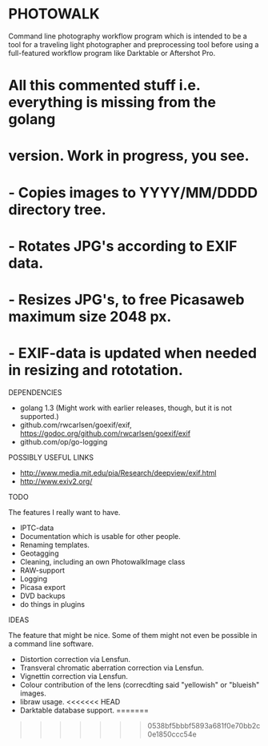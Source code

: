PHOTOWALK
=========

Command line photography workflow program which is intended to be a tool 
for a traveling light photographer and preprocessing tool before using 
a full-featured workflow program like Darktable or Aftershot Pro.

# All this commented stuff i.e. everything is missing from the golang
# version. Work in progress, you see.
#
# - Copies images to YYYY/MM/DDDD directory tree.
# - Rotates JPG's according to EXIF data.
# - Resizes JPG's, to free Picasaweb maximum size 2048 px.
# - EXIF-data is updated when needed in resizing and rototation.

DEPENDENCIES

- golang 1.3 (Might work with earlier releases, though, but it is not
supported.)
- github.com/rwcarlsen/goexif/exif,
  https://godoc.org/github.com/rwcarlsen/goexif/exif
- github.com/op/go-logging

POSSIBLY USEFUL LINKS

- http://www.media.mit.edu/pia/Research/deepview/exif.html
- http://www.exiv2.org/

TODO

The features I really want to have.

- IPTC-data
- Documentation which is usable for other people.
- Renaming templates.
- Geotagging
- Cleaning, including an own PhotowalkImage class
- RAW-support
- Logging
- Picasa export
- DVD backups
- do things in plugins

IDEAS

The feature that might be nice. Some of them might not even be possible in a 
command line software.

- Distortion correction via Lensfun.
- Transveral chromatic aberration correction via Lensfun.
- Vignettin correction via Lensfun. 
- Colour contribution of the lens (correcdting said "yellowish" or "blueish" 
images.
- libraw usage.
<<<<<<< HEAD
- Darktable database support.
=======
>>>>>>> 0538bf5bbbf5893a681f0e70bb2c0e1850ccc54e
